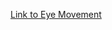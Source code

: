 <a href="https://soojsooj.github.io/MIT-work/eye-movement-exercise/index.html">Link to Eye Movement</a>
